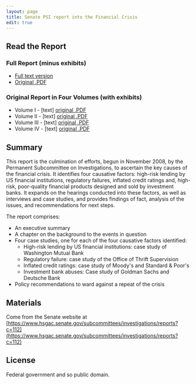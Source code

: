 ```yaml
---
layout: page
title: Senate PSI report into the Financial Crisis
edit: true
---
```


## Read the Report

### Full Report (minus exhibits)
* [Full text version](/senate-psi-financial-crisis/text/index.md)
* [Original .PDF](http://www.hsgac.senate.gov/download/report-psi-staff-report-wall-street-and-the-financial-crisis-anatomy-of-a-financial-collapse)

### Original Report in Four Volumes (with exhibits)
* Volume I - [text] [original .PDF](http://frwebgate.access.gpo.gov/cgi-bin/getdoc.cgi?dbname=112_senate_hearings&docid=f:57323.pdf)
* Volume II - [text] [original .PDF](http://frwebgate.access.gpo.gov/cgi-bin/getdoc.cgi?dbname=112_senate_hearings&docid=f:66050.pdf)
* Volume III - [text] [original .PDF](http://frwebgate.access.gpo.gov/cgi-bin/getdoc.cgi?dbname=112_senate_hearings&docid=f:66051.pdf)
* Volume IV - [text] [original .PDF](http://frwebgate.access.gpo.gov/cgi-bin/getdoc.cgi?dbname=112_senate_hearings&docid=f:66052.pdf)

## Summary

This report is the culmination of efforts, begun in November 2008, by the Permanent Subcommittee on Investigations, to ascertain the key causes of the financial crisis. It identifies four causative factors: high-risk lending by US financial institutions, regulatory failures, inflated credit ratings and, high-risk, poor-quality financial products designed and sold by investment banks. It expands on the hearings conducted into these factors, as well as interviews and case studies, and provides findings of fact, analysis of the issues, and recommendations for next steps.

The report comprises:
* An executive summary
* A chapter on the background to the events in question
* Four case studies, one for each of the four causative factors identified:
  * High-risk lending by US financial institutions: case study of Washington Mutual Bank 
  * Regulatory failure: case study of the Office of Thrift Supervision
  * Inflated credit ratings: case study of Moody's and Standard & Poor's
  * Investment bank abuses: Case study of Goldman Sachs and Deutsche Bank
* Policy recommendations to ward against a repeat of the crisis

## Materials

Come from the Senate website at [https://www.hsgac.senate.gov/subcommittees/investigations/reports?c=112](https://www.hsgac.senate.gov/subcommittees/investigations/reports?c=112) 

## License

Federal government and so public domain.

